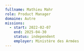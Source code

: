 ```yaml
---
fullname: Mathieu Mahr
role: Product Manager
domaine: Autre
missions:
  - start: 2022-02-07
    end: 2025-04-30
    status: independent
    employer: Ministère des Armées
---
```


